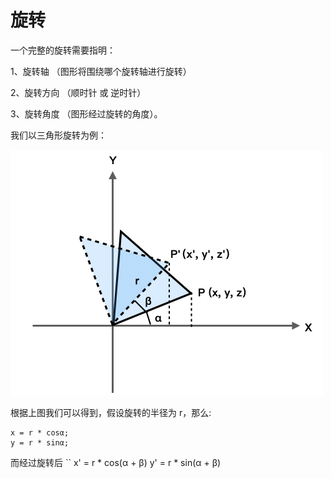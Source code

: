 # 旋转

一个完整的旋转需要指明：

1、旋转轴 （图形将围绕哪个旋转轴进行旋转）

2、旋转方向 （顺时针 或 逆时针）

3、旋转角度 （图形经过旋转的角度）。

我们以三角形旋转为例：

<img src="https://github.com/zqiangxu/webgl/blob/main/assets/book/lesson12/rotate.png?raw=true" width="500px"/>

根据上图我们可以得到，假设旋转的半径为 r，那么:
```
x = r * cosα;
y = r * sinα;
```

而经过旋转后
``
x' = r * cos(α + β)
y' = r * sin(α + β)
```